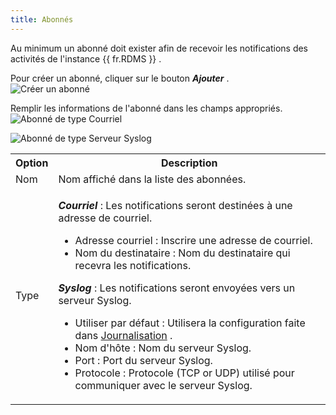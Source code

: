 ```yaml
---
title: Abonnés
---
```

Au minimum un abonné doit exister afin de recevoir les notifications des activités de l'instance {{ fr.RDMS }} .  

Pour créer un abonné, cliquer sur le bouton ***Ajouter*** .  
![Créer un abonné](/img/fr/server/ServerOp8145.png)  

Remplir les informations de l'abonné dans les champs appropriés.  
![Abonné de type Courriel](/img/fr/server/ServerOp8146.png)  

![Abonné de type Serveur Syslog](/img/fr/server/ServerOp8147.png)  

<table>
	<tr>
		<th>
Option 
		</th>
		<th>
Description 
		</th>
	</tr>
	<tr>
		<td>
Nom 
		</td>
		<td>
Nom affiché dans la liste des abonnées. 
		</td>
	</tr>
	<tr>
		<td>
Type 
		</td>
		<td>

***Courriel*** : Les notifications seront destinées à une adresse de courriel.  

* Adresse courriel : Inscrire une adresse de courriel.  
* Nom du destinataire : Nom du destinataire qui recevra les notifications.  

***Syslog*** : Les notifications seront envoyées vers un serveur Syslog. 

* Utiliser par défaut : Utilisera la configuration faite dans [Journalisation](/fr/server/web-interface/administration/configuration/server-settings/general/logging/) .  
* Nom d'hôte : Nom du serveur Syslog.  
* Port : Port du serveur Syslog.  
* Protocole : Protocole (TCP or UDP) utilisé pour communiquer avec le serveur Syslog.  
		</td>
	</tr>
</table>



